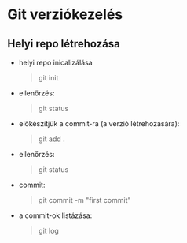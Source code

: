 # Git verziókezelés

## Helyi repo létrehozása

- helyi repo inicalizálása
    > git init
- ellenőrzés:
    > git status
- előkészítjük a commit-ra (a verzió létrehozására):
    > git add .
- ellenőrzés:
    > git status
- commit:
    > git commit -m "first commit"
- a commit-ok listázása:
    > git log
